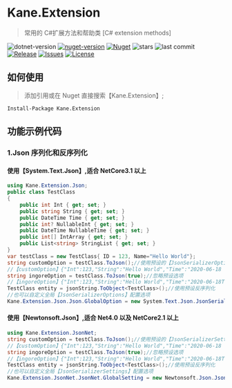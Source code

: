 # Kane.Extension

> 常用的 C#扩展方法和帮助类 [C# extension methods]

![dotnet-version](https://img.shields.io/badge/.net-%3E%3D4.0-blue.svg?style=flat-square&cacheSeconds=604800)
[![nuget-version](https://img.shields.io/nuget/v/Kane.Extension.svg?style=flat-square&cacheSeconds=604800)](https://www.nuget.org/packages/Kane.Extension)
[![Nuget](https://img.shields.io/nuget/dt/Kane.Extension?style=flat-square&cacheSeconds=604800)](https://www.nuget.org/packages/Kane.Extension)
![stars](https://img.shields.io/github/stars/KaneLeung/Kane.Extension?style=flat-square&cacheSeconds=604800)
![last commit](https://img.shields.io/github/last-commit/KaneLeung/Kane.Extension?style=flat-square&cacheSeconds=604800)
[![Release](https://img.shields.io/github/release/KaneLeung/Kane.Extension.svg?style=flat-square&cacheSeconds=604800)](https://github.com/KaneLeung/Kane.Extension/releases/latest)
[![Issues](https://img.shields.io/github/issues/KaneLeung/Kane.Extension.svg?style=flat-square)](https://github.com/KaneLeung/Kane.Extension/issues)
[![License](https://img.shields.io/badge/license-MIT-blue.svg?style=flat-square)](https://github.com/KaneLeung/Kane.Extension/blob/master/LICENSE)

## 如何使用

> 添加引用或在 Nuget 直接搜索【Kane.Extension】;

`Install-Package Kane.Extension`

## 功能示例代码

### 1.Json 序列化和反序列化

#### 使用【System.Text.Json】,适合 NetCore3.1 以上

```csharp
using Kane.Extension.Json;
public class TestClass
{
    public int Int { get; set; }
    public string String { get; set; }
    public DateTime Time { get; set; }
    public int? NullableInt { get; set; }
    public DateTime NullableTime { get; set; }
    public int[] IntArray { get; set; }
    public List<string> StringList { get; set; }
}
var testClass = new TestClass{ ID = 123, Name="Hello World"};
string customOption = testClass.ToJson();//使用预设的【JsonSerializerOptions】
//【customOption】{"Int":123,"String":"Hello World","Time":"2020-06-18 00:00:00","NullableTime":"0001-01-01 00:00:00"}
string ingoreOption = testClass.ToJson(true);//忽略预设选项
//【ingoreOption】{"Int":123,"String":"Hello World","Time":"2020-06-18T00:00:00","NullableInt":null,"NullableTime":"0001-01-01T00:00:00","IntArray":null,"StringList":null}
TestClass entity = jsonString.ToObject<TestClass>();//使用预设反序列化
//也可以自定义全局【JsonSerializerOptions】配置选项
Kane.Extension.Json.Json.GlobalOption = new System.Text.Json.JsonSerializerOptions();
```

#### 使用【Newtonsoft.Json】,适合 Net4.0 以及 NetCore2.1 以上

```csharp
using Kane.Extension.JsonNet;
string customOption = testClass.ToJson();//使用预设的【JsonSerializerSettings】
//【customOption】{"Int":123,"String":"Hello World","Time":"2020-06-18 00:00:00","NullableTime":"0001-01-01 00:00:00"}
string ingoreOption = testClass.ToJson(true);//忽略预设选项
//【ingoreOption】{"Int":123,"String":"Hello World","Time":"2020-06-18T00:00:00","NullableInt":null,"NullableTime":"0001-01-01T00:00:00","IntArray":null,"StringList":null}
TestClass entity = jsonString.ToObject<TestClass>();//使用预设反序列化
//也可以自定义全局【JsonSerializerSettings】配置选项
Kane.Extension.JsonNet.JsonNet.GlobalSetting = new Newtonsoft.Json.JsonSerializerSettings();
```

